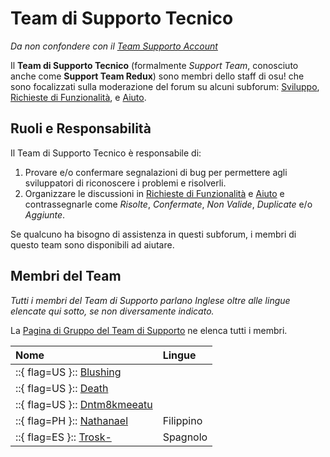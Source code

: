 # Team di Supporto Tecnico

*Da non confondere con il [Team Supporto Account](/wiki/People/Account_support_team)*

Il **Team di Supporto Tecnico** (formalmente *Support Team*, conosciuto anche come **Support Team Redux**) sono membri dello staff di osu! che sono focalizzati sulla moderazione del forum su alcuni subforum: [Sviluppo](https://osu.ppy.sh/community/forums/2), [Richieste di Funzionalità](https://osu.ppy.sh/community/forums/4), e [Aiuto](https://osu.ppy.sh/community/forums/5).

## Ruoli e Responsabilità

Il Team di Supporto Tecnico è responsabile di:

1. Provare e/o confermare segnalazioni di bug per permettere agli sviluppatori di riconoscere i problemi e risolverli.
2. Organizzare le discussioni in [Richieste di Funzionalità](https://osu.ppy.sh/community/forums/4) e [Aiuto](https://osu.ppy.sh/community/forums/5) e contrassegnarle come *Risolte*, *Confermate*, *Non Valide*, *Duplicate* e/o *Aggiunte*.

Se qualcuno ha bisogno di assistenza in questi subforum, i membri di questo team sono disponibili ad aiutare.

## Membri del Team

*Tutti i membri del Team di Supporto parlano Inglese oltre alle lingue elencate qui sotto, se non diversamente indicato.*

La [Pagina di Gruppo del Team di Supporto](https://osu.ppy.sh/groups/22) ne elenca tutti i membri.

<!-- NOTE FOR TRANSLATORS: Translating this section is different from other parts of the osu! wiki. See https://github.com/ppy/osu-wiki/blob/master/meta/group-info/TRANSLATING.md#group-articles. -->

| Nome | Lingue |
| :-- | :-- |
| ::{ flag=US }:: [Blushing](https://osu.ppy.sh/users/5927823) |  |
| ::{ flag=US }:: [Death](https://osu.ppy.sh/users/3242450) |  |
| ::{ flag=US }:: [Dntm8kmeeatu](https://osu.ppy.sh/users/5428812) |  |
| ::{ flag=PH }:: [Nathanael](https://osu.ppy.sh/users/2295078) | Filippino |
| ::{ flag=ES }:: [Trosk-](https://osu.ppy.sh/users/3469385) | Spagnolo |
